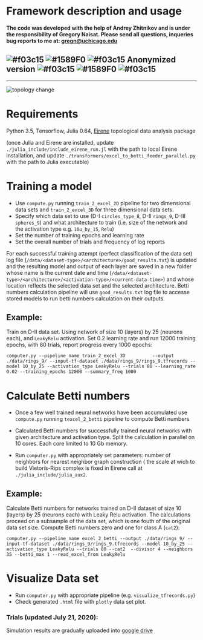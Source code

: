 # Framework description and usage 

**The code was developed with the help of Andrey Zhitnikov and is under the responsibility of Gregory Naisat. Please send all questions, inqueries bug reports to me at: gregn@uchicago.edu**

## ![#f03c15](https://placehold.it/15/f03c15/000000?text=+) ![#1589F0](https://placehold.it/15/1589F0/000000?text=+) ![#f03c15](https://placehold.it/15/f03c15/000000?text=+) Anonymized version ![#f03c15](https://placehold.it/15/f03c15/000000?text=+) ![#1589F0](https://placehold.it/15/1589F0/000000?text=+) ![#f03c15](https://placehold.it/15/f03c15/000000?text=+)

--------------------------------------------

![topology change](https://github.com/topnn/topnn_framework/blob/master/pics/topology_change.png)    
        
        
# Requirements
Python 3.5,
Tensorflow,
Julia 0.64,
[Eirene](https://github.com/Eetion/Eirene.jl) topological data analysis package

(once Julia and Eirene are installed, update `./julia_include/include_eirene_run.jl` with the path to local Eirene installation, and update `./transformers/excel_to_betti_feeder_parallel.py` with the path to Julia executable)

# Training a model
* Use `compute.py` running  `train_2_excel_2D` pipeline for two dimensional data sets and `train_2_excel_3D` for three dimensional data sets.
* Specify which data set to use (D-I `circles_type_8`, D-II `rings_9`, D-III `spheres_9`) and what architecture to train (i.e. size of the network and the activation type e.g. `10u_by_15`, `Relu`)
* Set the number of training epochs and learning rate
* Set the overall number of trials and frequency of log reports

For each successful training attempt (perfect classification of the data set) log file (`/data/<dataset-type>/<architecture>/good_results.txt`) is updated and the resulting model and output of each layer are saved in a new folder whose name is the current date and time (`/data/<dataset-type>/<architecture>/<activation-type>/<current-data-time>`) and whose location reflects the selected data set and the selected architecture. Betti numbers calculation pipeline will use `good_results.txt` log file to accesse stored models to run betti numbers calculation on their outputs. 

## Example:
Train on D-II data set. Using network of size 10 (layers) by 25 (neurons each), and `LeakyRelu` activation. Set 0.2 learning rate and run 12000 training epochs, with 80 trials, report progress every 1000 epochs:

`computer.py --pipeline_name train_2_excel_3D          --output ./data/rings_9/ --input-tf-dataset ./data/rings_9/rings_9.tfrecords --model 10_by_25 --activation_type LeakyRelu --trials 80 --learning_rate 0.02 --training_epochs 12000 --summary_freq 1000`

# Calculate Betti numbers
* Once a few well trained neural networks have been accumulated use `compute.py` running  `texcel_2_betti` pipeline to compute Betti numbers
* Calculated Betti numbers for successfully trained neural networks with given architecture and activation type. Split the calculation in parallel on 10 cores. Each core limited to 10 Gb memory.  

* Run `computer.py` with appropriately set parameters: number of neighbors for nearest neighbor graph construction  ( the scale at wich to build Vietoris-Rips complex is fixed in Eirene call at `./julia_include/julia_aux2`.  

## Example:
Calculate Betti numbers for networks trained on D-II dataset of size 10 (layers) by 25 (neurons each) with Leaky Relu activation. The calculations proceed on a subsample of the data set, which is one fouth of the original data set size. Compute Betti numbers zero and one for class A (`cat2`):

`computer.py --pipeline_name excel_2_betti --output ./data/rings_9/ --input-tf-dataset ./data/rings_9/rings_9.tfrecords --model 10_by_25 --activation_type LeakyRelu --trials 80 --cat2  --divisor 4 --neighbors 35 --betti_max 1 --read_excel_from LeakyRelu`

# Visualize Data set
* Run `computer.py` with appropriate pipeline (e.g. `visualize_tfrecords.py`)
* Check generated `.html` file with `plotly` data set plot.


### Trials (updated July 21, 2020):

Simulation results are gradually uploaded into [google drive](https://drive.google.com/drive/folders/1NhDn5r6Jm4c5Q71ciaLXAEpCZ1-tQfeu?usp=sharing)
